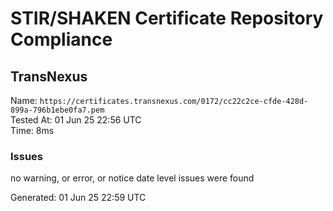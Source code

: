 # STIR/SHAKEN Certificate Repository Compliance

## TransNexus

Name: `https://certificates.transnexus.com/0172/cc22c2ce-cfde-428d-899a-796b1ebe0fa7.pem`\
Tested At: 01 Jun 25 22:56 UTC\
Time: 8ms

### Issues

no warning, or error, or notice date level issues were found

Generated: 01 Jun 25 22:59 UTC